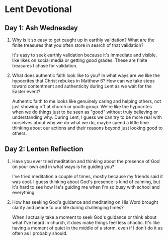 # Lent Devotional

## Day 1: Ash Wednesday

1. Why is it so easy to get caught up in earthly validation? What are the finite treasures that you often store in search of that validation?

    It's easy to seek earthly validation because it's immediate and visible, like likes on social media or getting good grades. These are finite treasures I chase for validation.

2. What does authentic faith look like to you? In what ways are we like the hypocrites that Christ rebukes in Matthew 6? How can we take steps toward contentment and authenticity during Lent as we wait for the Easter event?

    Authentic faith to me looks like genuinely caring and helping others, not just showing off at church or youth group. We're like the hypocrites when we do things just to be seen as "good" without truly believing or understanding why. During Lent, I guess we can try to be more real with ourselves about why we do what we do, maybe spend a little time thinking about our actions and their reasons beyond just looking good to others.

## Day 2: Lenten Reflection

1. Have you ever tried meditation and thinking about the presence of God on your own and in what ways is he guiding you?

    I've tried meditation a couple of times, mostly because my friends said it was cool. I guess thinking about God's presence is kind of calming, but it's hard to see how He's guiding me when I'm so busy with school and everything.

2. How has seeking God's guidance and meditating on His Word brought clarity and peace to our life during challenging times?

    When I actually take a moment to seek God's guidance or think about what I've heard in church, it does make things feel less chaotic. It's like having a moment of quiet in the middle of a storm, even if I don't do it as often as I probably should.